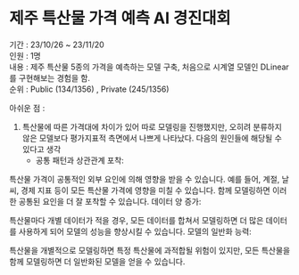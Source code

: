 # 제주 특산물 가격 예측 AI 경진대회
  
기간 : 23/10/26 ~ 23/11/20  
인원 : 1명  
내용 : 제주 특산물 5종의 가격을 예측하는 모델 구축, 처음으로 시계열 모델인 DLinear를 구현해보는 경험을 함.  
순위 : Public (134/1356) , Private (245/1356)  

아쉬운 점 :
1) 특산물에 따른 가격대에 차이가 있어 따로 모델링을 진행했지만, 오히려 분류하지 않은 모델보다 평가지표적 측면에서 나쁘게 나타났다.
  다음의 원인들에 해당될 수 있다고 생각
    * 공통 패턴과 상관관계 포착:

특산물 가격이 공통적인 외부 요인에 의해 영향을 받을 수 있습니다. 예를 들어, 계절, 날씨,  경제 지표 등이 모든 특산물 가격에 영향을 미칠 수 있습니다. 함께 모델링하면 이러한 공통된 요인을 더 잘 포착할 수 있습니다.
데이터 양 증가:

특산물마다 개별 데이터가 적을 경우, 모든 데이터를 합쳐서 모델링하면 더 많은 데이터를 사용하게 되어 모델의 성능을 향상시킬 수 있습니다.
모델의 일반화 능력:

특산물을 개별적으로 모델링하면 특정 특산물에 과적합될 위험이 있지만, 모든 특산물을 함께 모델링하면 더 일반화된 모델을 얻을 수 있습니다.
